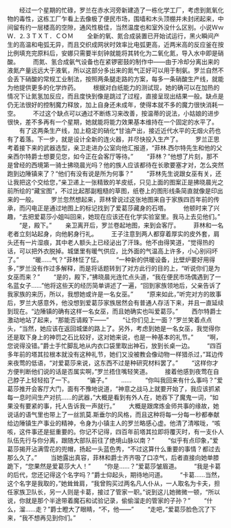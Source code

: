 　　经过一个星期的忙碌，罗兰在赤水河旁新建造了一栋化学工厂，考虑到氮氧化物的毒性，这栋工厂乍看上去像极了便民市场，围墙和木头顶棚并未封闭起来，中间留有约一层楼高的空隙，通风性极佳，当然温度也和室外没什么区别。小说ＷｗＷ．⒉３ＴＸＴ．ＣＯＭ
　　全新的氧、氮合成装置已开始试运行，黑火瞬间产生的高温和电弧无异，而且交织成网状时效率比电弧更高，近两米高的反应釜在按比例填充完原料后，安娜只需要半刻钟就能将其转化为二氧化氮，导入水中即是硝酸。
　　而氮、氢合成氨气设备也在紧锣密鼓的制作中——由于冷却分离出来的液氮产量远远大于液氧，所以这部分多出来的氮气正好可以用于制氨。罗兰自然不会丢下硝酸的常规工业制法，按照两条腿走路的方案，每多一条硝酸生产线，就能为他提供更多的化学炸药。
　　根据对白纸能力的测试现，她的确可以在加热的情况下让氮氢加反应，而且度快到像是跳过了过程，直接呈现出结果一般。缺点是仍无法很好的控制魔力释放，加上自身还未成年，使得本就不多的魔力很快消耗一空。
　　不过这个缺点可以通过不断练习来改善，按温蒂的说法，小姑娘的进步很快，差不多再有一个星期，她就能将能力效果基本维持在一个固定的水平了。
　　有了这两条生产线，加上稳定的硝化*甘油产出，接近近代水平的无烟火药也有了着落。下一步，就是设计全新的连火器，并尽快投入生产了。
　　罗兰正思考着接下来的武器选型，亲卫走进办公室向他汇报道，“菲林.西尔特先生和他的父亲西尔特爵士想要见您，如今正在会客厅等待。”
　　“菲林？”他想了片刻，那不是曾经的西境第一骑士拂晓晨光吗？他的族人应该都待在长歌要塞才对，怎么突然跑到边陲镇来了？“他们有没有说是所为何事？”
　　“菲林先生说跟女巫有关，还让我把这个交给您，”亲卫递上一张精致的羊皮纸，只见上面的图案正是拂晓晨光之前所绘的“藏宝图”，不过比起那副粗糙的草图，纸卷上的图形线条简直就像是印出来的一般。
　　罗兰忽然想起来，菲林曾说过这张地图来自于家族四百年前的传承，而闪电正是通过地图上的标记找到了爱葛莎藏身的石塔。
　　他顿时来了兴趣，“去把爱葛莎小姐叫回来，她现在应该还在化学实验室里。我马上去见他们。”
　　“是，殿下。”
　　亲卫离开后，罗兰卷起地图，来到会客厅。
　　菲林和一名老者立刻站起身，向他躬身行礼。
　　王子注意到两人都穿着厚实的皮外套，肩头还有一片湿痕，其中老人额头上已经泌出了汗珠。他不由得笑道，“觉得热的话，可以把外衣脱掉。城堡里有暖气供应，比外面的气温高上许多，小心别闷坏了。”
　　“暖……气？”菲林怔了怔。
　　“一种新的供暖设备，比壁炉要好用得多，”罗兰没有作过多解释，而是将话题转到了对方此行的目的上，“听说你们是为女巫而来？”
　　“是的，殿下，”拂晓晨光连忙点头道，“我在便民市场偶遇到了一名蓝女子……”他将这些天的经历简单讲述了一遍，“回到家族领地后，父亲告诉了我家族的来历，所以，我想她或许是一名女巫。”
　　“原来如此，”听完对方的故事后，罗兰大感意外，他没想到爱葛莎家族居然会有普通人存活下来，并且一直延续到现在。“边陲镇的确有这样一名女巫，而且她确实也叫爱葛莎。”
　　西尔特爵士激动地站了起来，“那能否请殿下——”
　　“让你们见上一面？”罗兰笑着点点头，“当然，她应该在返回城堡的路上了。另外，考虑到她是一名女巫，我觉得你还是取下身上的神罚之石比较好，这对她来说，也是一种基本的礼节。”
　　“啊，您说得没错。”爵士手忙脚乱地从内衣口袋里取出神石，放到长桌一边。
　　“四百多年前的塔其拉根本就没有这种礼节，她们又没被教会像动物一样猎杀过，”耳边传来夜莺的低语，“对爱葛莎来说，这东西不过是种研究材料罢了。”
　　“这样你才方便判断他们说的话是否属实啊，”罗兰捂住嘴轻笑道。
　　接着他感到夜莺在自己脖子上轻轻掐了一下。
　　“骗子。”
　　……
　　“你叫我回来有什么事吗？”爱葛莎推开会客厅大门，面有不豫地说道，“神意之战马上就要开始了，我应该抓紧每一息时间生产对抗……的武器，”大概是看到有外人在，她吞下了魔鬼一词，“如果没有要紧的事，托人告诉我一声就行。”
　　大概是跟席炼金师共事的缘故，她说话的语气里也带上了一丝凯莫.斯垂尔的风格，而且这种将每一分每一秒都奉献给边陲镇生产事业的精神，令身为小镇主人的罗兰略感心虚。他清了清喉咙，“咳咳，这件事还是挺重要的。你记不记得，四百年前塔其拉即将覆灭时，有一支仆人队伍先行与你分离，跟随大部队前往了绝境山脉以南？”
　　“似乎有点印象，”爱葛莎揭开沾满雪花的兜帽，扬起一头蓝色秀，“不过这算什么重要的事情？都过去那么久了。”
　　当她露出真容，菲林和爵士齐齐吸了口凉气，后者直接向她单膝跪下，“您果然是爱葛莎大人！”
　　“你是……？”爱葛莎皱眉道。
　　“我是卡葛的后代，您还记得这个名字吗？”爵士仰起头，期待地问道。
　　“卡葛……当然，这个名字是我取的，”她耸耸肩，“我曾购买过两名凡人仆从，一人取名为卡夫，担任家族卫队长，另一人则是卡葛，接过了管家一职。”说到这儿她微微一顿，“所以说，你就是那个半途带着魔石和试验记录，偷偷溜走的管家的子孙？”
　　“什么，溜……走？”爵士瞪大了眼睛，“不，他——”
　　“走吧，”爱葛莎脸色沉了下来，“我不想再见到你们。”
　　.